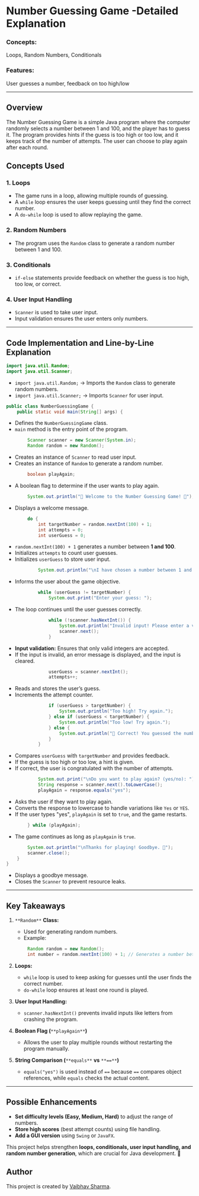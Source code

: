 # Number Guessing Game -Detailed Explanation

### Concepts:
Loops, Random Numbers, Conditionals
### Features:
User guesses a number, feedback on too high/low

---
## Overview

The Number Guessing Game is a simple Java program where the computer randomly selects a number between 1 and 100, and the player has to guess it. The program provides hints if the guess is too high or too low, and it keeps track of the number of attempts. The user can choose to play again after each round.

## Concepts Used

### 1. **Loops**

- The game runs in a loop, allowing multiple rounds of guessing.
- A `while` loop ensures the user keeps guessing until they find the correct number.
- A `do-while` loop is used to allow replaying the game.    

### 2. **Random Numbers**

- The program uses the `Random` class to generate a random number between 1 and 100.

### 3. **Conditionals**

- `if-else` statements provide feedback on whether the guess is too high, too low, or correct.

### 4. **User Input Handling**

- `Scanner` is used to take user input.
- Input validation ensures the user enters only numbers.

---

## **Code Implementation and Line-by-Line Explanation**

```java
import java.util.Random;
import java.util.Scanner;
```

- `import java.util.Random;` → Imports the `Random` class to generate random numbers.
- `import java.util.Scanner;` → Imports `Scanner` for user input.

```java
public class NumberGuessingGame {
    public static void main(String[] args) {
```

- Defines the `NumberGuessingGame` class.
- `main` method is the entry point of the program.

```java
        Scanner scanner = new Scanner(System.in);
        Random random = new Random();
```

- Creates an instance of `Scanner` to read user input.
- Creates an instance of `Random` to generate a random number.

```java
        boolean playAgain;
```

- A boolean flag to determine if the user wants to play again.

```java
        System.out.println("🎯 Welcome to the Number Guessing Game! 🎯");
```

- Displays a welcome message.

```java
        do {
            int targetNumber = random.nextInt(100) + 1;
            int attempts = 0;
            int userGuess = 0;
```

- `random.nextInt(100) + 1` generates a number between **1 and 100**.
- Initializes `attempts` to count user guesses.
- Initializes `userGuess` to store user input.

```java
            System.out.println("\nI have chosen a number between 1 and 100. Try to guess it!");
```

- Informs the user about the game objective.

```java
            while (userGuess != targetNumber) {
                System.out.print("Enter your guess: ");
```

- The loop continues until the user guesses correctly.

```java
                while (!scanner.hasNextInt()) {
                    System.out.println("Invalid input! Please enter a valid number.");
                    scanner.next();
                }
```

- **Input validation:** Ensures that only valid integers are accepted.
- If the input is invalid, an error message is displayed, and the input is cleared.

```java
                userGuess = scanner.nextInt();
                attempts++;
```

- Reads and stores the user’s guess.
- Increments the attempt counter.

```java
                if (userGuess > targetNumber) {
                    System.out.println("Too high! Try again.");
                } else if (userGuess < targetNumber) {
                    System.out.println("Too low! Try again.");
                } else {
                    System.out.println("🎉 Correct! You guessed the number in " + attempts + " attempts!");
                }
            }
```

- Compares `userGuess` with `targetNumber` and provides feedback.
- If the guess is too high or too low, a hint is given.
- If correct, the user is congratulated with the number of attempts.

```java
            System.out.print("\nDo you want to play again? (yes/no): ");
            String response = scanner.next().toLowerCase();
            playAgain = response.equals("yes");
```

- Asks the user if they want to play again.
- Converts the response to lowercase to handle variations like `Yes` or `YES`.
- If the user types "yes", `playAgain` is set to `true`, and the game restarts.

```java
        } while (playAgain);
```

- The game continues as long as `playAgain` is `true`.

```java
        System.out.println("\nThanks for playing! Goodbye. 👋");
        scanner.close();
    }
}
```

- Displays a goodbye message.
- Closes the `Scanner` to prevent resource leaks.

---

## **Key Takeaways**

1. `**Random**` **Class:**
    
    - Used for generating random numbers.
    - Example:
    
```java
        Random random = new Random();
        int number = random.nextInt(100) + 1; // Generates a number between 1 and 100
```
        
2. **Loops:**

    - `while` loop is used to keep asking for guesses until the user finds the correct number.
    - `do-while` loop ensures at least one round is played.

3. **User Input Handling:**
    
    - `scanner.hasNextInt()` prevents invalid inputs like letters from crashing the program.

4. **Boolean Flag (**`**playAgain**`**)**
    
    - Allows the user to play multiple rounds without restarting the program manually.

5. **String Comparison (**`**equals**` **vs** `**==**`**)**

    - `equals("yes")` is used instead of `==` because `==` compares object references, while `equals` checks the actual content.

---

## **Possible Enhancements**

- **Set difficulty levels (Easy, Medium, Hard)** to adjust the range of numbers.
- **Store high scores** (best attempt counts) using file handling.
- **Add a GUI version** using `Swing` or `JavaFX`.

This project helps strengthen **loops, conditionals, user input handling, and random number generation**, which are crucial for Java development. 🚀

## Author
This project is created by [Vaibhav Sharma](https://www.linkedin.com/in/vaibhavsharma445).
